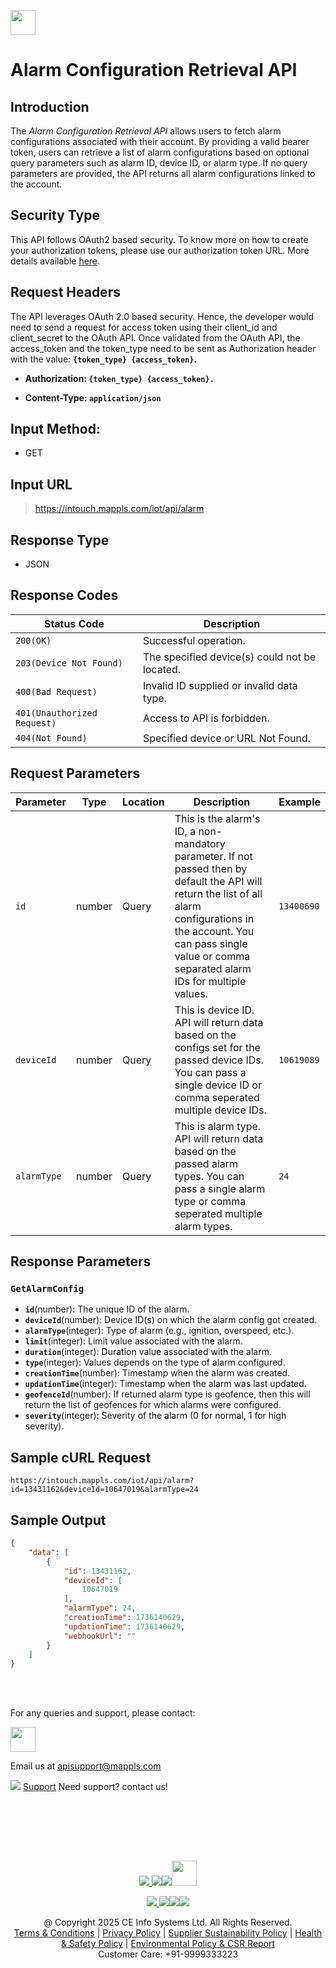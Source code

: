 
[<img src="https://about.mappls.com/about/images/MAPPLS-MapmyIndia-logo.png" height="40"/> </p>](https://about.mappls.com/api/)

# Alarm Configuration Retrieval API

## **Introduction** 

The *Alarm Configuration Retrieval API* allows users to fetch alarm configurations associated with their account. By providing a valid bearer token, users can retrieve a list of alarm configurations based on optional query parameters such as alarm ID, device ID, or alarm type. If no query parameters are provided, the API returns all alarm configurations linked to the account.


## **Security Type**
This API follows OAuth2 based security. To know more on how to create your authorization tokens, please use our authorization token URL. More details available [here](https://github.com/mappls-api/mappls-rest-apis/tree/main/mappls-token-generation-api).

## **Request Headers**

The API leverages OAuth 2.0 based security. Hence, the developer would need to send a request for access token using their client_id and client_secret to the OAuth API. Once validated from the OAuth API, the access_token and the token_type need to be sent as Authorization header with the value: **`{token_type} {access_token}`.**

- **Authorization: `{token_type} {access_token}.`**

- **Content-Type: `application/json`**

## **Input Method:** 
- GET

## **Input URL**

> https://intouch.mappls.com/iot/api/alarm


## **Response Type**
- JSON

## **Response Codes**

| **Status Code** | **Description** |
| --- | --- |
| `200(OK)` | Successful operation. |
| `203(Device Not Found)` | The specified device(s) could not be located. |
| `400(Bad Request)` | Invalid ID supplied or invalid data type. |
| `401(Unauthorized Request)` | Access to API is forbidden. |
| `404(Not Found)` | Specified device or URL Not Found. |

## **Request Parameters**

| **Parameter**   | **Type** | **Location** | **Description** | **Example** |
| --- | --- | --- |--- | --- |
| `id` | number | Query | This is the alarm's ID, a non-mandatory parameter. If not passed then by default the API will return the list of all alarm configurations in the account. You can pass single value or comma separated alarm IDs for multiple values. | `13400690` |
| `deviceId` | number | Query | This is device ID. API will return data based on the configs set for the passed device IDs. You can pass a single device ID or comma seperated multiple device IDs. | `10619089` |
| `alarmType` | number | Query | This is alarm type. API will return data based on the passed alarm types. You can pass a single alarm type or comma seperated multiple alarm types. | `24` |


## **Response Parameters**

### **`GetAlarmConfig`**
  - **`id`**(number): The unique ID of the alarm.
  - **`deviceId`**(number): Device ID(s) on which the alarm config got created.
  - **`alarmType`**(integer): Type of alarm (e.g., ignition, overspeed, etc.).
  - **`limit`**(integer): Limit value associated with the alarm.
  - **`duration`**(integer): Duration value associated with the alarm.
  - **`type`**(integer): Values depends on the type of alarm configured.
  - **`creationTime`**(number): Timestamp when the alarm was created.
  - **`updationTime`**(integer): Timestamp when the alarm was last updated.
  - **`geofenceId`**(number): If returned alarm type is geofence, then this will return the list of geofences for which alarms were configured.
  - **`severity`**(integer): Severity of the alarm (0 for normal, 1 for high severity).

## **Sample cURL Request**

```
https://intouch.mappls.com/iot/api/alarm?id=13431162&deviceId=10647019&alarmType=24
```

## **Sample Output**

```json
{
    "data": [
        {
            "id": 13431162,
            "deviceId": [
                10647019
            ],
            "alarmType": 24,
            "creationTime": 1736140629,
            "updationTime": 1736140629,
            "webhookUrl": ""
        }
    ]
}
```



<br></br>

For any queries and support, please contact: 

[<img src="https://about.mappls.com/images/mappls-logo.svg" height="40"/> </p>](https://about.mappls.com/api/)
Email us at [apisupport@mappls.com](mailto:apisupport@mappls.com)


![](https://www.mapmyindia.com/api/img/icons/support.png)
[Support](https://about.mappls.com/contact/)
Need support? contact us!

<br></br>


<br></br>

[<p align="center"> <img src="https://www.mapmyindia.com/api/img/icons/stack-overflow.png"/> ](https://stackoverflow.com/questions/tagged/mappls-api)[![](https://www.mapmyindia.com/api/img/icons/blog.png)](https://about.mappls.com/blog/)[![](https://www.mapmyindia.com/api/img/icons/gethub.png)](https://github.com/Mappls-api)[<img src="https://mmi-api-team.s3.ap-south-1.amazonaws.com/API-Team/npm-logo.one-third%5B1%5D.png" height="40"/> </p>](https://www.npmjs.com/org/mapmyindia) 



[<p align="center"> <img src="https://www.mapmyindia.com/june-newsletter/icon4.png"/> ](https://www.facebook.com/Mapplsofficial)[![](https://www.mapmyindia.com/june-newsletter/icon2.png)](https://twitter.com/mappls)[![](https://www.mapmyindia.com/newsletter/2017/aug/llinkedin.png)](https://www.linkedin.com/company/mappls/)[![](https://www.mapmyindia.com/june-newsletter/icon3.png)](https://www.youtube.com/channel/UCAWvWsh-dZLLeUU7_J9HiOA)




<div align="center">@ Copyright 2025 CE Info Systems Ltd. All Rights Reserved.</div>

<div align="center"> <a href="https://about.mappls.com/api/terms-&-conditions">Terms & Conditions</a> | <a href="https://about.mappls.com/about/privacy-policy">Privacy Policy</a> | <a href="https://about.mappls.com/pdf/mapmyIndia-sustainability-policy-healt-labour-rules-supplir-sustainability.pdf">Supplier Sustainability Policy</a> | <a href="https://about.mappls.com/pdf/Health-Safety-Management.pdf">Health & Safety Policy</a> | <a href="https://about.mappls.com/pdf/Environment-Sustainability-Policy-CSR-Report.pdf">Environmental Policy & CSR Report</a>

<div align="center">Customer Care: +91-9999333223</div>

